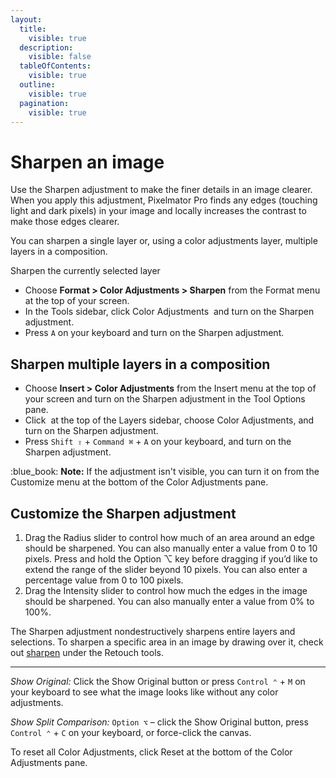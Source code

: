 ```yaml
---
layout:
  title:
    visible: true
  description:
    visible: false
  tableOfContents:
    visible: true
  outline:
    visible: true
  pagination:
    visible: true
---
```


# Sharpen an image

Use the Sharpen adjustment to make the finer details in an image clearer. When you apply this adjustment, Pixelmator Pro finds any edges (touching light and dark pixels) in your image and locally increases the contrast to make those edges clearer.

You can sharpen a single layer or, using a color adjustments layer, multiple layers in a composition.

Sharpen the currently selected layer

* Choose **Format > Color Adjustments > Sharpen** from the Format menu at the top of your screen.
* In the Tools sidebar, click Color Adjustments <img src="https://help.pixelmator.com/pixelmator-pro/3.5/assets/English/1581000192000.png" alt="" data-size="line"> and turn on the Sharpen adjustment.
* Press `A` on your keyboard and turn on the Sharpen adjustment.

## Sharpen multiple layers in a composition

* Choose **Insert > Color Adjustments** from the Insert menu at the top of your screen and turn on the Sharpen adjustment in the Tool Options pane.
* Click <img src="https://help.pixelmator.com/pixelmator-pro/3.5/assets/English/1648724547000.png" alt="" data-size="line"> at the top of the Layers sidebar, choose Color Adjustments, and turn on the Sharpen adjustment.
* Press `Shift ⇧` + `Command ⌘` + `A` on your keyboard, and turn on the Sharpen adjustment.

:blue\_book: **Note:** If the adjustment isn't visible, you can turn it on from the Customize menu at the bottom of the Color Adjustments pane.

## Customize the Sharpen adjustment

1. Drag the Radius slider to control how much of an area around an edge should be sharpened. You can also manually enter a value from 0 to 10 pixels. Press and hold the Option ⌥ key before dragging if you’d like to extend the range of the slider beyond 10 pixels. You can also enter a percentage value from 0 to 100 pixels.
2. Drag the Intensity slider to control how much the edges in the image should be sharpened. You can also manually enter a value from 0% to 100%.

The Sharpen adjustment nondestructively sharpens entire layers and selections. To sharpen a specific area in an image by drawing over it, check out [sharpen](../about-retouching-and-reshaping-images/sharpen-a-specific-area-of-an-image.md) under the Retouch tools.

***

_Show Original:_ Click the Show Original button or press `Control ⌃` + `M` on your keyboard to see what the image looks like without any color adjustments.

_Show Split Comparison:_ `Option ⌥` – click the Show Original button, press `Control ⌃` + `C` on your keyboard, or force-click the canvas.

To reset all Color Adjustments, click Reset at the bottom of the Color Adjustments pane.

